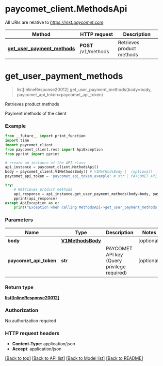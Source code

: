 # paycomet_client.MethodsApi

All URIs are relative to *https://rest.paycomet.com*

Method | HTTP request | Description
------------- | ------------- | -------------
[**get_user_payment_methods**](MethodsApi.md#get_user_payment_methods) | **POST** /v1/methods | Retrieves product methods

# **get_user_payment_methods**
> list[InlineResponse20012] get_user_payment_methods(body=body, paycomet_api_token=paycomet_api_token)

Retrieves product methods

Payment methods of the client

### Example
```python
from __future__ import print_function
import time
import paycomet_client
from paycomet_client.rest import ApiException
from pprint import pprint

# create an instance of the API class
api_instance = paycomet_client.MethodsApi()
body = paycomet_client.V1MethodsBody() # V1MethodsBody |  (optional)
paycomet_api_token = 'paycomet_api_token_example' # str | PAYCOMET API key (Query privilege required) (optional)

try:
    # Retrieves product methods
    api_response = api_instance.get_user_payment_methods(body=body, paycomet_api_token=paycomet_api_token)
    pprint(api_response)
except ApiException as e:
    print("Exception when calling MethodsApi->get_user_payment_methods: %s\n" % e)
```

### Parameters

Name | Type | Description  | Notes
------------- | ------------- | ------------- | -------------
 **body** | [**V1MethodsBody**](V1MethodsBody.md)|  | [optional] 
 **paycomet_api_token** | **str**| PAYCOMET API key (Query privilege required) | [optional] 

### Return type

[**list[InlineResponse20012]**](InlineResponse20012.md)

### Authorization

No authorization required

### HTTP request headers

 - **Content-Type**: application/json
 - **Accept**: application/json

[[Back to top]](#) [[Back to API list]](../README.md#documentation-for-api-endpoints) [[Back to Model list]](../README.md#documentation-for-models) [[Back to README]](../README.md)

